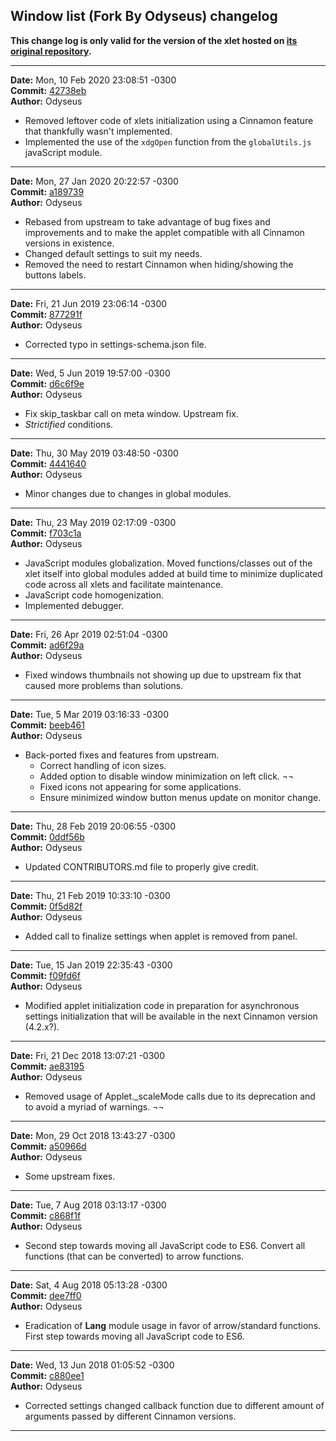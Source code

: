 ## Window list (Fork By Odyseus) changelog

**This change log is only valid for the version of the xlet hosted on [its original repository](https://gitlab.com/Odyseus/CinnamonTools).**

***

**Date:** Mon, 10 Feb 2020 23:08:51 -0300<br/>
**Commit:** [42738eb](https://gitlab.com/Odyseus/CinnamonTools/commit/42738eb)<br/>
**Author:** Odyseus<br/>

- Removed leftover code of xlets initialization using a Cinnamon feature that thankfully wasn't implemented.
- Implemented the use of the `xdgOpen` function from the `globalUtils.js` javaScript module.

***

**Date:** Mon, 27 Jan 2020 20:22:57 -0300<br/>
**Commit:** [a189739](https://gitlab.com/Odyseus/CinnamonTools/commit/a189739)<br/>
**Author:** Odyseus<br/>

- Rebased from upstream to take advantage of bug fixes and improvements and to make the applet compatible with all Cinnamon versions in existence.
- Changed default settings to suit my needs.
- Removed the need to restart Cinnamon when hiding/showing the buttons labels.

***

**Date:** Fri, 21 Jun 2019 23:06:14 -0300<br/>
**Commit:** [877291f](https://gitlab.com/Odyseus/CinnamonTools/commit/877291f)<br/>
**Author:** Odyseus<br/>

- Corrected typo in settings-schema.json file.

***

**Date:** Wed, 5 Jun 2019 19:57:00 -0300<br/>
**Commit:** [d6c6f9e](https://gitlab.com/Odyseus/CinnamonTools/commit/d6c6f9e)<br/>
**Author:** Odyseus<br/>

- Fix skip_taskbar call on meta window. Upstream fix.
- *Strictified* conditions.

***

**Date:** Thu, 30 May 2019 03:48:50 -0300<br/>
**Commit:** [4441640](https://gitlab.com/Odyseus/CinnamonTools/commit/4441640)<br/>
**Author:** Odyseus<br/>

- Minor changes due to changes in global modules.

***

**Date:** Thu, 23 May 2019 02:17:09 -0300<br/>
**Commit:** [f703c1a](https://gitlab.com/Odyseus/CinnamonTools/commit/f703c1a)<br/>
**Author:** Odyseus<br/>

- JavaScript modules globalization. Moved functions/classes out of the xlet itself into global modules added at build time to minimize duplicated code across all xlets and facilitate maintenance.
- JavaScript code homogenization.
- Implemented debugger.

***

**Date:** Fri, 26 Apr 2019 02:51:04 -0300<br/>
**Commit:** [ad6f29a](https://gitlab.com/Odyseus/CinnamonTools/commit/ad6f29a)<br/>
**Author:** Odyseus<br/>

- Fixed windows thumbnails not showing up due to upstream fix that caused more problems than solutions.

***

**Date:** Tue, 5 Mar 2019 03:16:33 -0300<br/>
**Commit:** [beeb461](https://gitlab.com/Odyseus/CinnamonTools/commit/beeb461)<br/>
**Author:** Odyseus<br/>

- Back-ported fixes and features from upstream.
    - Correct handling of icon sizes.
    - Added option to disable window minimization on left click. ¬¬
    - Fixed icons not appearing for some applications.
    - Ensure minimized window button menus update on monitor change.

***

**Date:** Thu, 28 Feb 2019 20:06:55 -0300<br/>
**Commit:** [0ddf56b](https://gitlab.com/Odyseus/CinnamonTools/commit/0ddf56b)<br/>
**Author:** Odyseus<br/>

- Updated CONTRIBUTORS.md file to properly give credit.

***

**Date:** Thu, 21 Feb 2019 10:33:10 -0300<br/>
**Commit:** [0f5d82f](https://gitlab.com/Odyseus/CinnamonTools/commit/0f5d82f)<br/>
**Author:** Odyseus<br/>

- Added call to finalize settings when applet is removed from panel.

***

**Date:** Tue, 15 Jan 2019 22:35:43 -0300<br/>
**Commit:** [f09fd6f](https://gitlab.com/Odyseus/CinnamonTools/commit/f09fd6f)<br/>
**Author:** Odyseus<br/>

- Modified applet initialization code in preparation for asynchronous settings initialization that will be available in the next Cinnamon version (4.2.x?).

***

**Date:** Fri, 21 Dec 2018 13:07:21 -0300<br/>
**Commit:** [ae83195](https://gitlab.com/Odyseus/CinnamonTools/commit/ae83195)<br/>
**Author:** Odyseus<br/>

- Removed usage of Applet._scaleMode calls due to its deprecation and to avoid a myriad of warnings. ¬¬

***

**Date:** Mon, 29 Oct 2018 13:43:27 -0300<br/>
**Commit:** [a50966d](https://gitlab.com/Odyseus/CinnamonTools/commit/a50966d)<br/>
**Author:** Odyseus<br/>

- Some upstream fixes.

***

**Date:** Tue, 7 Aug 2018 03:13:17 -0300<br/>
**Commit:** [c868f1f](https://gitlab.com/Odyseus/CinnamonTools/commit/c868f1f)<br/>
**Author:** Odyseus<br/>

- Second step towards moving all JavaScript code to ES6. Convert all functions (that can be converted) to arrow functions.

***

**Date:** Sat, 4 Aug 2018 05:13:28 -0300<br/>
**Commit:** [dee7ff0](https://gitlab.com/Odyseus/CinnamonTools/commit/dee7ff0)<br/>
**Author:** Odyseus<br/>

- Eradication of **Lang** module usage in favor of arrow/standard functions. First step towards moving all JavaScript code to ES6.

***

**Date:** Wed, 13 Jun 2018 01:05:52 -0300<br/>
**Commit:** [c880ee1](https://gitlab.com/Odyseus/CinnamonTools/commit/c880ee1)<br/>
**Author:** Odyseus<br/>

- Corrected settings changed callback function due to different amount of arguments passed by different Cinnamon versions.

***
